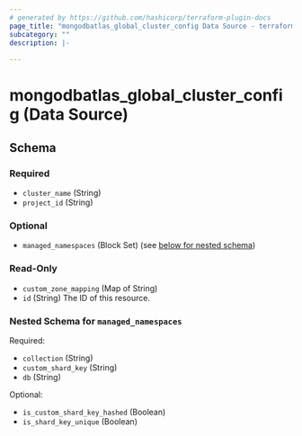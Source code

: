 ```yaml
---
# generated by https://github.com/hashicorp/terraform-plugin-docs
page_title: "mongodbatlas_global_cluster_config Data Source - terraform-provider-mongodbatlas"
subcategory: ""
description: |-
  
---
```


# mongodbatlas_global_cluster_config (Data Source)





<!-- schema generated by tfplugindocs -->
## Schema

### Required

- `cluster_name` (String)
- `project_id` (String)

### Optional

- `managed_namespaces` (Block Set) (see [below for nested schema](#nestedblock--managed_namespaces))

### Read-Only

- `custom_zone_mapping` (Map of String)
- `id` (String) The ID of this resource.

<a id="nestedblock--managed_namespaces"></a>
### Nested Schema for `managed_namespaces`

Required:

- `collection` (String)
- `custom_shard_key` (String)
- `db` (String)

Optional:

- `is_custom_shard_key_hashed` (Boolean)
- `is_shard_key_unique` (Boolean)
